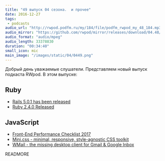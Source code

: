 ```yaml
---
title: "49 выпуск 04 сезона.  и прочее"
date: 2016-12-27
tags:
 - podcasts
audio_url: "http://rwpod.podfm.ru/my/184/file/podfm_rwpod_my_48_184.mp3"
audio_mirror: "https://github.com/rwpod/mirror/releases/download/04.48/0448.mp3"
audio_format: "audio/mpeg"
audio_length: 33378830
duration: "00:34:40"
small_icon: mic
main_image: "/images/static/04/0449.png"
---
```


Добрый день уважаемые слушатели. Представляем новый выпуск подкаста RWpod. В этом выпуске:

## Ruby

 - [Rails 5.0.1 has been released](http://weblog.rubyonrails.org/2016/12/21/Rails-5-0-1-has-been-released/)
 - [Ruby 2.4.0 Released](https://www.ruby-lang.org/en/news/2016/12/25/ruby-2-4-0-released/)

## JavaScript

 - [Front-End Performance Checklist 2017](https://www.smashingmagazine.com/2016/12/front-end-performance-checklist-2017-pdf-pages/)
 - [Mini.css - minimal, responsive, style-agnostic CSS toolkit](https://chalarangelo.github.io/mini.css/)
 - [WMail - the missing desktop client for Gmail & Google Inbox](https://thomas101.github.io/wmail/)

READMORE
